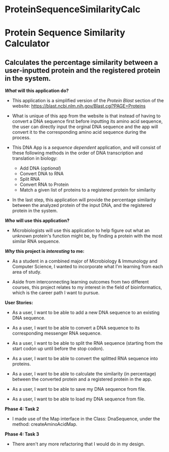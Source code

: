 # ProteinSequenceSimilarityCalc

# Protein Sequence Similarity Calculator

## Calculates the percentage similarity between a user-inputted protein and the registered protein in the system.

***What* will this application do?**
- This application is a simplified version of the *Protein Blast* section of the 
website: https://blast.ncbi.nlm.nih.gov/Blast.cgi?PAGE=Proteins

- What is unique of this app from the website is that instead of having to convert a DNA sequence first 
 before inputting its amino acid sequence, the user can directly input the orginal DNA sequence and the app will convert 
 it to the corresponding amino acid sequence during the process. 
 
 - This DNA App is a *sequence dependent* application, and will consist of these following methods in the order of 
 DNA transcription and translation in biology:
     - Add DNA (*optional*)
     - Convert DNA to RNA
     - Split RNA
     - Convert RNA to Protein
     - Match a given list of proteins to a registered protein for similarity
     
- In the last step, this application will provide the percentage similarity between the analyzed protein of the input DNA, 
and the registered protein in the system. 


***Who* will use this application?**

- Microbiologists will use this application to help figure out what an unknown protein's function might be, by finding
a protein with the most similar RNA sequence. 


***Why* this project is *interesting* to me:**
- As a student in a combined major of Microbiology & Immunology and Computer Science, I wanted to incorporate what I'm
learning from each area of study. 

- Aside from interconnecting learning outcomes from two different courses, this project relates to my interest in the 
field of bioinformatics, which is the career path I want to pursue. 



**User Stories:**

- As a user, I want to be able to add a new DNA sequence to an existing DNA sequence.

- As a user, I want to be able to convert a DNA sequence to its corresponding messenger RNA sequence.

- As a user, I want to be able to split the RNA sequence (starting from the start codon up until before the stop codon).

- As a user, I want to be able to convert the splitted RNA sequence into proteins.

- As a user, I want to be able to calculate the similarity (in percentage) between the converted protein and a 
registered protein in the app.

- As a user, I want to be able to save my DNA sequence from file.

- As a user, I want to be able to load my DNA sequence from file.

**Phase 4: Task 2**

- I made use of the Map interface in the Class: DnaSequence, under the method: createAminoAcidMap.

**Phase 4: Task 3**

- There aren't any more refactoring that I would do in my design. 
